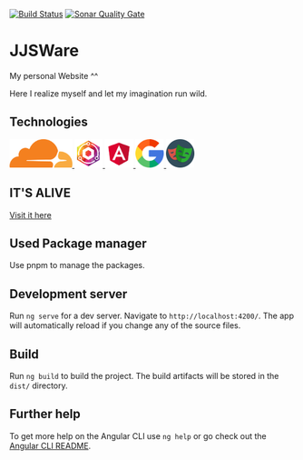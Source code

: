 [![Build Status](https://img.shields.io/github/actions/workflow/status/jjs98/jjsware/build-and-test.yml?branch=main&label=Build%20and%20Test&style=for-the-badge)](https://github.com/jjs98/jjsware/actions/workflows/build-and-test.yml)
[![Sonar Quality Gate](https://img.shields.io/sonar/quality_gate/jjs98_jjsware?server=https%3A%2F%2Fsonarcloud.io&style=for-the-badge)](https://sonarcloud.io/summary/new_code?id=jjs98_jjsware)

# JJSWare
My personal Website ^^

Here I realize myself and let my imagination run wild. 

## Technologies
<a href="https://www.cloudflare.com/" target="_blank" rel="noopener">
  <img alt="Cloudflare-Logo" src="./src/assets/images/Cloudflare.png" height="50" />
</a>
<a href="https://www.nginx.com/" target="_blank" rel="noopener">
  <img alt="Nginx-Logo" src="./src/assets/images/Nginx.png" height="50"/>
</a>
<a href="https://material.angular.io/" target="_blank" rel="noopener">
  <img alt="Angular-Logo" src="./src/assets/images/Angular.png" height="50"/>
</a>
<a href="https://fonts.google.com/icons/" target="_blank" rel="noopener">
  <img alt="Google-Logo" src="./src/assets/images/Google.png" height="50"/>
</a>
<a href="https://playwright.dev/" target="_blank" rel="noopener">
  <img alt="Playwright-Logo" src="./src/assets/images/Playwright.png" height="50"/>
</a>


## IT'S ALIVE
[Visit it here](https://jjsware.de)

## Used Package manager

Use pnpm to manage the packages.

## Development server

Run `ng serve` for a dev server. Navigate to `http://localhost:4200/`. The app will automatically reload if you change any of the source files.

## Build

Run `ng build` to build the project. The build artifacts will be stored in the `dist/` directory.

## Further help

To get more help on the Angular CLI use `ng help` or go check out the [Angular CLI README](https://github.com/angular/angular-cli/blob/master/README.md).
